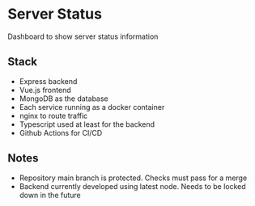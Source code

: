 # Server Status

Dashboard to show server status information

## Stack

- Express backend
- Vue.js frontend
- MongoDB as the database
- Each service running as a docker container
- nginx to route traffic
- Typescript used at least for the backend
- Github Actions for CI/CD

## Notes

- Repository main branch is protected. Checks must pass for a merge
- Backend currently developed using latest node. Needs to be locked down in the future
